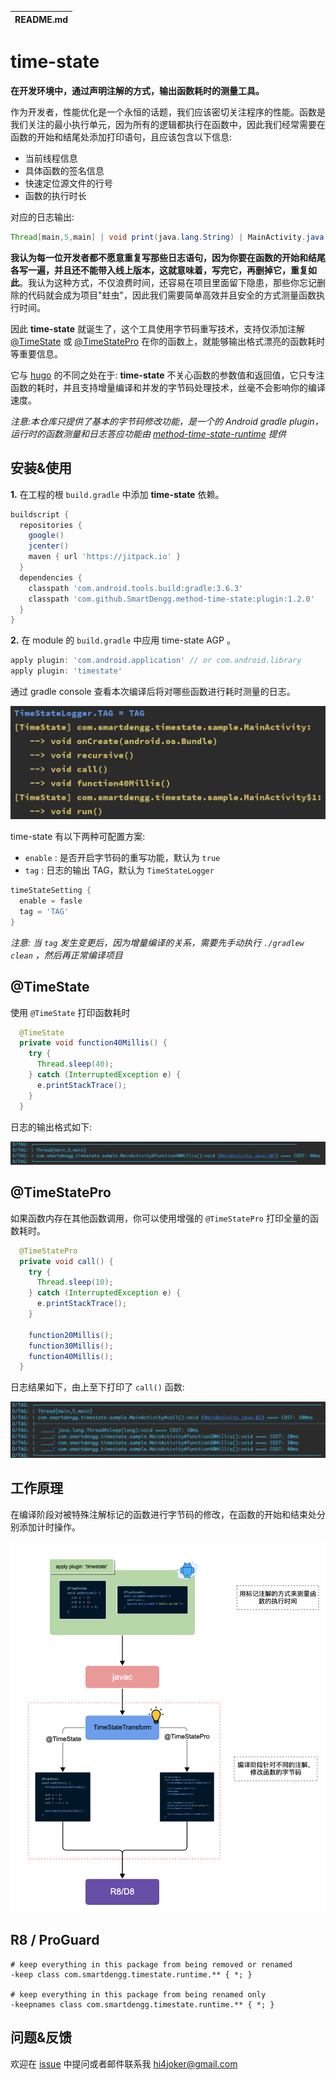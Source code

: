 | README.md |
|:---|


time-state
====

**在开发环境中，通过声明注解的方式，输出函数耗时的测量工具。**

作为开发者，性能优化是一个永恒的话题，我们应该密切关注程序的性能。函数是我们关注的最小执行单元，因为所有的逻辑都执行在函数中，因此我们经常需要在函数的开始和结尾处添加打印语句，且应该包含以下信息:

- 当前线程信息
- 具体函数的签名信息
- 快速定位源文件的行号
- 函数的执行时长


对应的日志输出:

```java
Thread[main,5,main] | void print(java.lang.String) | MainActivity.java:18 | COST: 229ms
```

**我认为每一位开发者都不愿意重复写那些日志语句，因为你要在函数的开始和结尾各写一遍，并且还不能带入线上版本，这就意味着，写完它，再删掉它，重复如此**。我认为这种方式，不仅浪费时间，还容易在项目里面留下隐患，那些你忘记删除的代码就会成为项目"蛀虫"，因此我们需要简单高效并且安全的方式测量函数执行时间。


因此 **time-state** 就诞生了，这个工具使用字节码重写技术，支持仅添加注解 [@TimeState](#jump-time-state) 或 [@TimeStatePro](#jump-time-state-pro) 在你的函数上，就能够输出格式漂亮的函数耗时等重要信息。


它与 [hugo](https://github.com/JakeWharton/hugo) 的不同之处在于:   **time-state** 不关心函数的参数值和返回值，它只专注函数的耗时，并且支持增量编译和并发的字节码处理技术，丝毫不会影响你的编译速度。

*注意:本仓库只提供了基本的字节码修改功能，是一个的 Android gradle plugin，运行时的函数测量和日志答应功能由 [method-time-state-runtime](https://github.com/SmartDengg/method-time-state-runtime) 提供*


安装&使用
----

**1.** 在工程的根 `build.gradle` 中添加 **time-state** 依赖。

```groovy
buildscript {
  repositories {
    google()
    jcenter()
    maven { url 'https://jitpack.io' }
  }
  dependencies {
    classpath 'com.android.tools.build:gradle:3.6.3'
    classpath 'com.github.SmartDengg.method-time-state:plugin:1.2.0'
  }
}
```

**2.** 在 module 的 `build.gradle` 中应用 time-state AGP 。

```groovy
apply plugin: 'com.android.application' // or com.android.library
apply plugin: 'timestate'
```

通过 gradle console 查看本次编译后将对哪些函数进行耗时测量的日志。

![](art/log_build.png)

time-state 有以下两种可配置方案:

- `enable` : 是否开启字节码的重写功能，默认为 `true`
- `tag` : 日志的输出 TAG，默认为 `TimeStateLogger`

```groovy
timeStateSetting {
  enable = fasle
  tag = 'TAG'
}
```

*注意: 当 `tag` 发生变更后，因为增量编译的关系，需要先手动执行 `./gradlew clean` ，然后再正常编译项目*

<span id="jump-time-state">@TimeState</span>
----

使用 `@TimeState` 打印函数耗时

```java
  @TimeState 
  private void function40Millis() {
    try {
      Thread.sleep(40);
    } catch (InterruptedException e) {
      e.printStackTrace();
    }
  }
```

日志的输出格式如下:

![](art/log_time_state.png)

<span id="jump-time-state-pro">@TimeStatePro</span>
----

如果函数内存在其他函数调用，你可以使用增强的 `@TimeStatePro` 打印全量的函数耗时。

```java
  @TimeStatePro 
  private void call() {
    try {
      Thread.sleep(10);
    } catch (InterruptedException e) {
      e.printStackTrace();
    }

    function20Millis();
    function30Millis();
    function40Millis();
  }
```

日志结果如下，由上至下打印了 `call()` 函数:

![](art/log_time_state_pro.png)

工作原理
----

在编译阶段对被特殊注解标记的函数进行字节码的修改，在函数的开始和结束处分别添加计时操作。

![](art/timestate.png)

R8 / ProGuard
----

```
# keep everything in this package from being removed or renamed
-keep class com.smartdengg.timestate.runtime.** { *; }

# keep everything in this package from being renamed only
-keepnames class com.smartdengg.timestate.runtime.** { *; }
```

问题&反馈
----

欢迎在 [issue](https://github.com/SmartDengg/method-time-state/issues) 中提问或者邮件联系我 hi4joker@gmail.com
